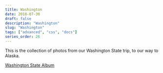 ```yaml
---
title: Washington
date: 2018-07-30
draft: false
description: "Washington"
slug: "Washington"
tags: ["advanced", "css", "docs"]
series_order: 26
---
```


This is the collection of photos from our Washington State trip, to our way to Alaska.

[Washington State Album](https://photos.app.goo.gl/LTXLkvRw2hota1n57)
